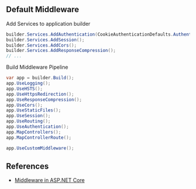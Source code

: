 
## Default Middleware

Add Services to application builder
```csharp
builder.Services.AddAuthentication(CookieAuthenticationDefaults.AuthenticationScheme).AddCookie();
builder.Services.AddSession();
builder.Services.AddCors();
builder.Services.AddResponseCompression();
// ...
```

Build Middleware Pipeline
```csharp
var app = builder.Build();
app.UseLogging();
app.UseHSTS();
app.UseHttpsRedirection();
app.UseResponseCompression();
app.UseCors();
app.UseStaticFiles();
app.UseSession();
app.UseRouting();
app.UseAuthentication();
app.MapControllers();
app.MapControllerRoute();

app.UseCustomMiddleware();
```

## References

- [Middleware in ASP.NET Core](https://www.dotnetcurry.com/aspnet-core/middleware-in-aspnetcore)